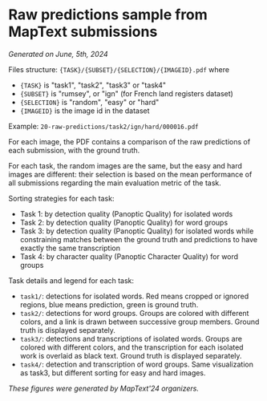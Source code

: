 # Raw predictions sample from MapText submissions

*Generated on June, 5th, 2024*

Files structure: `{TASK}/{SUBSET}/{SELECTION}/{IMAGEID}.pdf` where

- `{TASK}` is "task1", "task2", "task3" or "task4"
- `{SUBSET}` is "rumsey", or "ign" (for French land registers dataset)
- `{SELECTION}` is "random", "easy" or "hard"
- `{IMAGEID}` is the image id in the dataset

Example: `20-raw-predictions/task2/ign/hard/000016.pdf`

For each image, the PDF contains a comparison of the raw predictions of each submission, with the ground truth.

For each task, the random images are the same, but the easy and hard images are different: their selection is based on the mean performance of all submissions regarding the main evaluation metric of the task.


Sorting strategies for each task:

- Task 1: by detection quality (Panoptic Quality) for isolated words
- Task 2: by detection quality (Panoptic Quality) for word groups
- Task 3: by detection quality (Panoptic Quality) for isolated words while constraining matches between the ground truth and predictions to have exactly the same transcription
- Task 4: by character quality (Panoptic Character Quality) for word groups


Task details and legend for each task:

- `task1/`: detections for isolated words. Red means cropped or ignored regions, blue means prediction, green is ground truth.
- `task2/`: detections for word groups. Groups are colored with different colors, and a link is drawn between successive group members. Ground truth is displayed separately.
- `task3/`: detections and transcriptions of isolated words. Groups are colored with different colors, and the transcription for each isolated work is overlaid as black text. Ground truth is displayed separately.
- `task4/`: detection and transcription of word groups. Same visualization as task3, but different sorting for easy and hard images.


*These figures were generated by MapText'24 organizers.*
